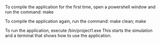To compile the application for the first time, open a powershell window and run the command:
make

To compile the application again, run the command:
make clean; make

To run the application, execute /bin/project1.exe
This starts the simulation and a terminal that shows how to use the application.